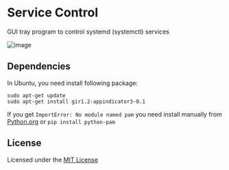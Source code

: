 # Service Control

GUI tray program to control systemd (systemctl) services

![image](https://cloud.githubusercontent.com/assets/1845813/14960621/5891ea1c-10b7-11e6-88b3-68214d667a6b.png)

## Dependencies

In Ubuntu, you need install following package:
```
sudo apt-get update
sudo apt-get install gir1.2-appindicator3-0.1
```

If you get `ImportError: No module named pam` you need install 
manually from [Python.org](https://pypi.python.org/pypi/python-pam) or
`pip install python-pam`

## License

Licensed under the [MIT License](https://opensource.org/licenses/mit-license.php)